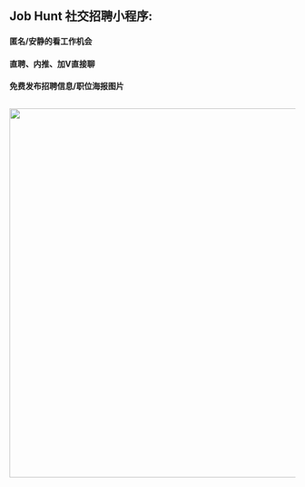 ## Job Hunt 社交招聘小程序:

#### 匿名/安静的看工作机会     
#### 直聘、内推、加V直接聊
#### 免费发布招聘信息/职位海报图片
## 
###
<p align="center">
<img src="https://6a6f-job-hunt-bvzy1-1259590017.tcb.qcloud.la/adForGithub/jobhunt-javaguide.png" width="650" height="auto" align="middle"/>
</p>
